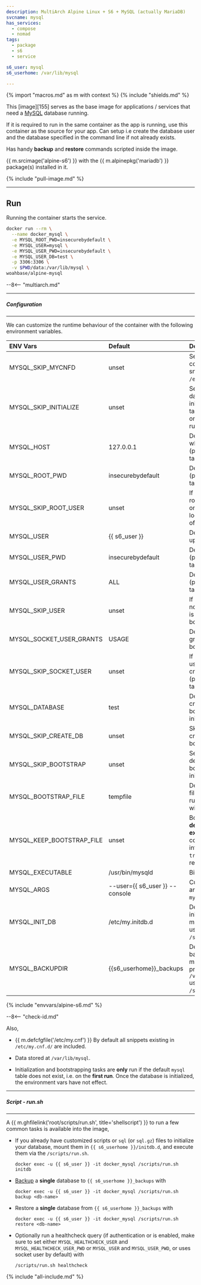 ```yaml
---
description: MultiArch Alpine Linux + S6 + MySQL (actually MariaDB)
svcname: mysql
has_services:
  - compose
  - nomad
tags:
  - package
  - s6
  - service

s6_user: mysql
s6_userhome: /var/lib/mysql

---
```


{% import "macros.md" as m with context %}
{% include "shields.md" %}

This [image][155] serves as the base image for applications
/ services that need a [MySQL][1] database running.

If it is required to run in the same container as the app is
running, use this container as the source for your app. Can setup
i.e create the database user and the database specified in the
command line if not already exists.

Has handy **backup** and **restore** commands scripted inside the
image.

{{ m.srcimage('alpine-s6') }} with the {{ m.alpinepkg('mariadb')
}} package(s) installed in it.

{% include "pull-image.md" %}

---
Run
---

Running the container starts the service.

``` sh
docker run --rm \
  --name docker_mysql \
  -e MYSQL_ROOT_PWD=insecurebydefault \
  -e MYSQL_USER=mysql \
  -e MYSQL_USER_PWD=insecurebydefault \
  -e MYSQL_USER_DB=test \
  -p 3306:3306 \
  -v $PWD/data:/var/lib/mysql \
woahbase/alpine-mysql
```

--8<-- "multiarch.md"

---
##### Configuration
---

We can customize the runtime behaviour of the container with the
following environment variables.

| ENV Vars                  | Default                        | Description
| :---                      | :---                           | :---
| MYSQL_SKIP_MYCNFD         | unset                          | Set to `true` to skip copying default snippets to `/etc/my.cnf.d`.
| MYSQL_SKIP_INITIALIZE     | unset                          | Set to `true` to skip all database initialization/bootstrap tasks. Useful when you only want the service to run.
| MYSQL_HOST                | 127.0.0.1                      | Default host needed to whitelist user access. (part of bootstrap tasks).
| MYSQL_ROOT_PWD            | insecurebydefault              | Default root password. (part of bootstrap tasks).
| MYSQL_SKIP_ROOT_USER      | unset                          | If set to `true`, default root user left as-is, i.e only usable via localhost/socket. (part of bootstrap tasks).
| MYSQL_USER                | {{ s6_user }}                  | Default user to create upon bootstrap.
| MYSQL_USER_PWD            | insecurebydefault              | Default user password. (part of bootstrap tasks).
| MYSQL_USER_GRANTS         | ALL                            | Default user grants. (part of bootstrap tasks).
| MYSQL_SKIP_USER           | unset                          | If set to `true`, default non-root user creation is skipped. (part of bootstrap tasks).
| MYSQL_SOCKET_USER_GRANTS  | USAGE                          | Default socket user grants. (part of bootstrap tasks).
| MYSQL_SKIP_SOCKET_USER    | unset                          | If set to `true`, socket user `{{ s6_user }}` creation is skipped. (part of bootstrap tasks).
| MYSQL_DATABASE            | test                           | Default database to create when bootstrapping, after initialization.
| MYSQL_SKIP_CREATE_DB      | unset                          | Skip default database creation when bootstrapping.
| MYSQL_SKIP_BOOTSTRAP      | unset                          | Set to `true` to skip default database bootstrapping (but not initialization) tasks.
| MYSQL_BOOTSTRAP_FILE      | tempfile                       | Default bootstrapping file to execute on first run, can be replaced with your own.
| MYSQL_KEEP_BOOTSTRAP_FILE | unset                          | Bootstrap file is **deleted after execution** as it contains secret information, set this to `true` if the file is required to persist.
| MYSQL_EXECUTABLE          | /usr/bin/mysqld                | Binary to execute.
| MYSQL_ARGS                | --user={{ s6_user }} --console | Customizable arguments passed to `mysqld` service.
| MYSQL_INIT_DB             | /etc/my.initdb.d               | Default database initialization directory {{ m.sincev('10.11.8') }} used by `/scripts/run.sh`.
| MYSQL_BACKUPDIR           | {{s6_userhome}}_backups        | Default database backup directory. {{ m.sincev('10.11.8') }}, previously `/var/lib/mysql/backups` used by `/scripts/run.sh`.
{% include "envvars/alpine-s6.md" %}

--8<-- "check-id.md"

Also,

* {{ m.defcfgfile('/etc/my.cnf') }} By default all snippets
  existing in `/etc/my.cnf.d/` are included.

* Data stored at `/var/lib/mysql`.

* Initialization and bootstrapping tasks are **only** run if the
  default `mysql` table does not exist, i.e. on the **first run**.
  Once the database is initialized, the environment vars have not
  effect.

---
##### Script - run.sh
---

A {{ m.ghfilelink('root/scripts/run.sh', title='shellscript') }}
to run a few common tasks is available into the image,

* If you already have customized scripts or `sql` (or `sql.gz`)
  files to initialize your database, mount them in `{{ s6_userhome
  }}/initdb.d`, and execute them via the `/scripts/run.sh`.
  ```
  docker exec -u {{ s6_user }} -it docker_mysql /scripts/run.sh initdb
  ```

* [Backup][2] a **single** database to `{{ s6_userhome }}_backups` with
  ```
  docker exec -u {{ s6_user }} -it docker_mysql /scripts/run.sh backup <db-name>
  ```

* Restore a **single** database from `{{ s6_userhome }}_backups` with
  ```
  docker exec -u {{ s6_user }} -it docker_mysql /scripts/run.sh restore <db-name>
  ```

* Optionally run a healthcheck query (if authentication or is
  enabled, make sure to set either `MYSQL_HEALTHCHECK_USER` and
  `MYSQL_HEALTHCHECK_USER_PWD` or `MYSQL_USER` and
  `MYSQL_USER_PWD`, or uses socket user by default) with
  ```
  /scripts/run.sh healthcheck
  ```

[1]: https://www.mysql.com/
[2]: https://dev.mysql.com/doc/refman/8.4/en/mysqldump.html

{% include "all-include.md" %}
